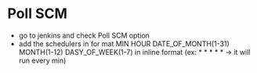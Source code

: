 <!-- Reqularly checking the repo so need to schedule the job in jenkins it self -->
# Poll SCM
- go to jenkins and check Poll SCM option
- add the schedulers in for mat MIN HOUR DATE_OF_MONTH(1-31) MONTH(1-12) DASY_OF_WEEK(1-7) in inline format (ex: * * * * * -> it will run every min) 